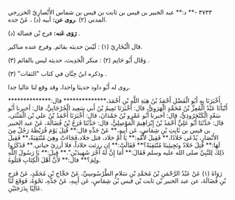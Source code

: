 ٣٧٣٣ -** د:** عبد الخبير بن قيس بن ثابت بن قيس بن شماس الأَنْصارِيّ الخزرجي المدني (٢) .**روى عن:** أبيه (د) ، عَنْ جده.

**رَوَى عَنه:** فرج بْن فضالة (د) .

قال الْبُخَارِيّ (١) : لَيْسَ حديثه بقائم. وفرج عنده مناكير.

وَقَال أَبُو حَاتِم (٢) : منكر الْحَدِيث، حديثه ليس بالقائم (٣) .

وذكره ابنُ حِبَّان في كتاب "الثقات" (٣) .

روى له أَبُو داود حديثا واحدا، وقد وقع لنا عاليا جدا.

أَخْبَرَنَا بِهِ أَبُو الْفَضْلِ أَحْمَدُ بْنُ هِبَةِ اللَّهِ بْنِ أَحْمَدَ،************** قال:************** أَنْبَأَنَا عَبْدُ الْمُعِزِّ بْنُ مُحَمَّدٍ الْهَرَوِيُّ، قال: أَخْبَرَنَا تَمِيمُ بْنُ أَبي سَعِيد الْجُرْجَانِيُّ، قال: أخبرنا أَبُو سَعْدٍ الْكَنْجَرُوذِيُّ، قال: أخبرنا أَبُو عَمْرو بْنُ حَمْدَانَ، قال: أَخْبَرَنَا أَحْمَدُ بْنُ علي بْن الْمَثْنَى، قال: حَدَّثَنَا أَبُو عَلِيٍّ أَحْمَدُ بْنُ إِبْرَاهِيمَ الْمَوْصِلِيُّ، قال: حَدَّثَنَا فَرَجُ بْنُ فُضَالَةَ، عَنْ عبد الخبير بن قيس بن ثَابِتِ بْنِ شِمَاسٍ، عَن أَبِيهِ،** عَنْ جَدِّهِ قال:** قُتِلَ يَوْمَ قُرَيْظَةَ رَجُلٌ مِنَ الأَنْصَارِ، يُدْعَى خَلادًا،** فَقِيلَ لأُمِّهِ:** يَا أُمَّ خلاد، قتل خلاد،فَجَاءَتْ وهِيَ مُنْتَقِبَةٌ،** فَقِيلَ لَهَا:** قُتِلَ خَلادٌ وتَجِيئِينَا مُنْتَقِبَةً؟** فَقَالَتْ:** إن رزئت خلاداً، فلا أرزئ حياتي.** فَذَكَرُوا ذَلِكَ لِلنَّبِيِّ صلى الله عليه وسلم فَقَالَ:** أَمَا إِنَّ لَهُ أَجْرَ شَهِيدَيْنِ".** قِيلَ:** يَا رَسُولَ اللَّهِ ولِمَ؟** قال:** لأَنَّ أَهْلَ الْكِتَابِ قَتَلُوهُ.

رَوَاهُ (١) عَنْ عَبْدُ الرَّحْمَنِ بْنُ مُحَمَّدِ بْنِ سَلامٍ الطَّرْسُوسِيِّ، عَنْ حَجَّاجِ بْنِ مُحَمَّدٍ، عَنْ فَرَجِ بْنِ فُضَالَةَ، عن عبد الخبير بْن ثابت بْن قيس بْن شِمَاسٍ، عَن أَبِيهِ، عَنْ جَدِّهِ، نَحْوَهُ، فَوَقَعَ لَنَا عَالِيًا بِدَرَجَتَيْنِ.